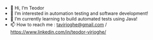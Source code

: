 - 👋 Hi, I’m Teodor
- 👀 I’m interested in automation testing and software development!
- 🌱 I’m currently learning to build automated tests using Java!
- 📫 How to reach me : tavirjoghe@gmail.com / https://www.linkedin.com/in/teodor-virjoghe/

<!---
theodorr6/theodorr6 is a ✨ special ✨ repository because its `README.md` (this file) appears on your GitHub profile.
You can click the Preview link to take a look at your changes.
--->
